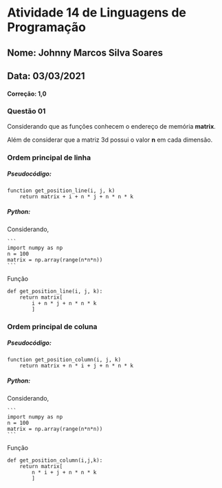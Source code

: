 # Atividade 14 de Linguagens de Programação
## Nome: Johnny Marcos Silva Soares
## Data: 03/03/2021
#### Correção: 1,0
### Questão 01 

Considerando que as funções conhecem o endereço de memória **matrix**.

Além de considerar que a matriz 3d possui o valor **n** em cada dimensão.

### Ordem principal de linha

##### Pseudocódigo:
```
function get_position_line(i, j, k)
    return matrix + i + n * j + n * n * k
```

##### Python:


Considerando,

    ```
    import numpy as np
    n = 100
    matrix = np.array(range(n*n*n))
    ```


Função
```
def get_position_line(i, j, k):
    return matrix[
        i + n * j + n * n * k
        ]
```


### Ordem principal de coluna

##### Pseudocódigo:
```
function get_position_column(i, j, k)
    return matrix + n * i + j + n * n * k
```

##### Python:


Considerando,

    ```
    import numpy as np
    n = 100
    matrix = np.array(range(n*n*n))
    ```


Função
```
def get_position_column(i,j,k):
    return matrix[
        n * i + j + n * n * k
        ]
```

